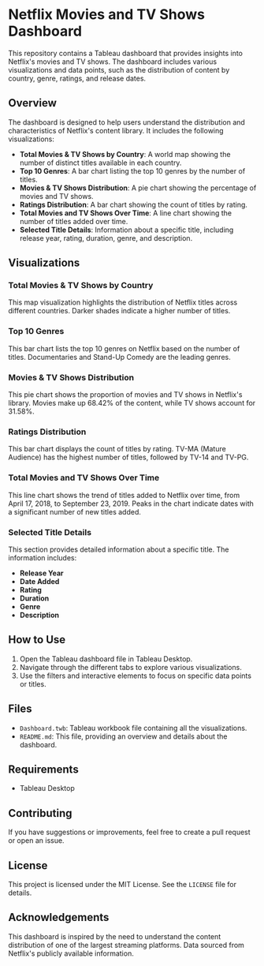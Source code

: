 # Netflix Movies and TV Shows Dashboard

This repository contains a Tableau dashboard that provides insights into Netflix's movies and TV shows. The dashboard includes various visualizations and data points, such as the distribution of content by country, genre, ratings, and release dates.

## Overview

The dashboard is designed to help users understand the distribution and characteristics of Netflix's content library. It includes the following visualizations:

- **Total Movies & TV Shows by Country**: A world map showing the number of distinct titles available in each country.
- **Top 10 Genres**: A bar chart listing the top 10 genres by the number of titles.
- **Movies & TV Shows Distribution**: A pie chart showing the percentage of movies and TV shows.
- **Ratings Distribution**: A bar chart showing the count of titles by rating.
- **Total Movies and TV Shows Over Time**: A line chart showing the number of titles added over time.
- **Selected Title Details**: Information about a specific title, including release year, rating, duration, genre, and description.

## Visualizations

### Total Movies & TV Shows by Country
This map visualization highlights the distribution of Netflix titles across different countries. Darker shades indicate a higher number of titles.

### Top 10 Genres
This bar chart lists the top 10 genres on Netflix based on the number of titles. Documentaries and Stand-Up Comedy are the leading genres.

### Movies & TV Shows Distribution
This pie chart shows the proportion of movies and TV shows in Netflix's library. Movies make up 68.42% of the content, while TV shows account for 31.58%.

### Ratings Distribution
This bar chart displays the count of titles by rating. TV-MA (Mature Audience) has the highest number of titles, followed by TV-14 and TV-PG.

### Total Movies and TV Shows Over Time
This line chart shows the trend of titles added to Netflix over time, from April 17, 2018, to September 23, 2019. Peaks in the chart indicate dates with a significant number of new titles added.

### Selected Title Details
This section provides detailed information about a specific title. The information includes:
- **Release Year**
- **Date Added**
- **Rating**
- **Duration**
- **Genre**
- **Description**

## How to Use

1. Open the Tableau dashboard file in Tableau Desktop.
2. Navigate through the different tabs to explore various visualizations.
3. Use the filters and interactive elements to focus on specific data points or titles.

## Files

- `Dashboard.twb`: Tableau workbook file containing all the visualizations.
- `README.md`: This file, providing an overview and details about the dashboard.

## Requirements

- Tableau Desktop

## Contributing

If you have suggestions or improvements, feel free to create a pull request or open an issue.

## License

This project is licensed under the MIT License. See the `LICENSE` file for details.

## Acknowledgements

This dashboard is inspired by the need to understand the content distribution of one of the largest streaming platforms. Data sourced from Netflix's publicly available information.

